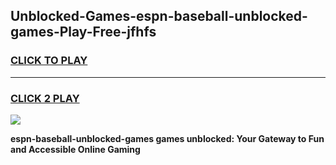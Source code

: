 
## Unblocked-Games-espn-baseball-unblocked-games-Play-Free-jfhfs
<h3>
<a href="https://premium76.site?title=espn-baseball-unblocked-games&ref=20A">CLICK TO PLAY</a></h3>
<hr>

<h3>
<a href="https://premium76.site?title=espn-baseball-unblocked-games&ref=20A">CLICK 2 PLAY</a>
  
</h3>

<a href="https://premium76.site?title=espn-baseball-unblocked-games&ref=20A"><img src="https://clearcache.store/games.png"></a>


**espn-baseball-unblocked-games games unblocked: Your Gateway to Fun and Accessible Online Gaming**
